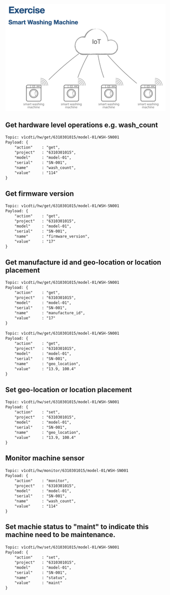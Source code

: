 ![Washing Machine](pictures/iot-machine.png)

## Get hardware level operations e.g. wash_count
```
Topic: v1cdti/hw/get/6310301015/model-01/WSH-SN001
Payload: {
    "action"    : "get",
    "project"   : "6310301015",
    "model"     : "model-01",
    "serial"    : "SN-001",
    "name"      : "wash_count",
    "value"     : "114"
}
```

## Get firmware version
```
Topic: v1cdti/hw/get/6310301015/model-01/WSH-SN001
Payload: {
    "action"    : "get",
    "project"   : "6310301015",
    "model"     : "model-01",
    "serial"    : "SN-001",
    "name"      : "firmware_version",
    "value"     : "17"
}
```

## Get manufacture id and geo-location or location placement
```
Topic: v1cdti/hw/get/6310301015/model-01/WSH-SN001
Payload: {
    "action"    : "get",
    "project"   : "6310301015",
    "model"     : "model-01",
    "serial"    : "SN-001",
    "name"      : "manufacture_id",
    "value"     : "17"
}

Topic: v1cdti/hw/get/6310301015/model-01/WSH-SN001
Payload: {
    "action"    : "get",
    "project"   : "6310301015",
    "model"     : "model-01",
    "serial"    : "SN-001",
    "name"      : "geo_location",
    "value"     : "13.9, 100.4"
}
```

## Set geo-location or location placement
```
Topic: v1cdti/hw/set/6310301015/model-01/WSH-SN001
Payload: {
    "action"    : "set",
    "project"   : "6310301015",
    "model"     : "model-01",
    "serial"    : "SN-001",
    "name"      : "geo_location",
    "value"     : "13.9, 100.4"
}
```

## Monitor machine sensor
```
Topic: v1cdti/hw/monitor/6310301015/model-01/WSH-SN001
Payload: {
    "action"    : "monitor",
    "project"   : "6310301015",
    "model"     : "model-01",
    "serial"    : "SN-001",
    "name"      : "wash_count",
    "value"     : "114"
}
```

## Set machie status to "maint" to indicate this machine need to be maintenance.
```
Topic: v1cdti/hw/set/6310301015/model-01/WSH-SN001
Payload: {
    "action"    : "set",
    "project"   : "6310301015",
    "model"     : "model-01",
    "serial"    : "SN-001",
    "name"      : "status",
    "value"     : "maint"
}
```